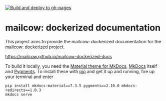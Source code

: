 [![Build and deploy to gh-pages](https://github.com/mailcow/mailcow-dockerized-docs/actions/workflows/gh-pages.yml/badge.svg)](https://github.com/mailcow/mailcow-dockerized-docs/actions/workflows/gh-pages.yml)

# mailcow: dockerized documentation

This project aims to provide the mailcow: dockerized documentation for the [mailcow: dockerized](https://github.com/mailcow/mailcow-dockerized) project.

https://mailcow.github.io/mailcow-dockerized-docs

To build it locally, you need the [Material theme for MkDocs](https://squidfunk.github.io/mkdocs-material/), [MkDocs](https://www.mkdocs.org/) itself and [Pygments](http://pygments.org/). To install these with [pip](https://pip.pypa.io/en/stable/) and get it up and running, fire up your terminal and enter

```
pip install mkdocs-material==7.3.5 pygments==2.10.0 mkdocs-redirects==1.0.3
mkdocs serve
```
